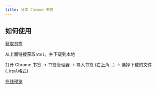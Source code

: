 ```yaml
---
title: 分享 Chrome 书签
---
```


## 如何使用

[获取书签](https://github.com/x-ray-s/bookshelf/blob/master/docs/index.html)

从上面链接获取`html`，并下载到本地

打开 Chrome 书签 -> 书签管理器 -> 导入书签 (右上角...) -> 选择下载的文件(`.html`格式)

[在线预览](https://x-ray-s.github.io/bookshelf/)
